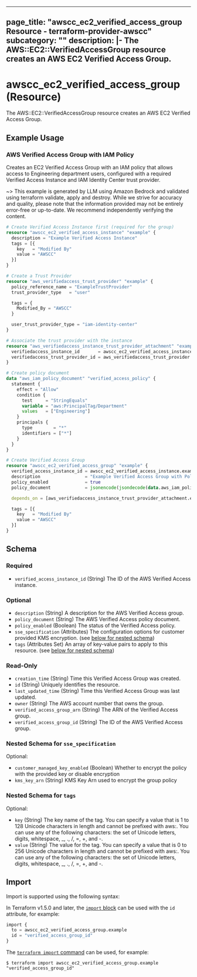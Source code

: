 
---
page_title: "awscc_ec2_verified_access_group Resource - terraform-provider-awscc"
subcategory: ""
description: |-
  The AWS::EC2::VerifiedAccessGroup resource creates an AWS EC2 Verified Access Group.
---

# awscc_ec2_verified_access_group (Resource)

The AWS::EC2::VerifiedAccessGroup resource creates an AWS EC2 Verified Access Group.

## Example Usage

### AWS Verified Access Group with IAM Policy

Creates an EC2 Verified Access Group with an IAM policy that allows access to Engineering department users, configured with a required Verified Access Instance and IAM Identity Center trust provider.

~> This example is generated by LLM using Amazon Bedrock and validated using terraform validate, apply and destroy. While we strive for accuracy and quality, please note that the information provided may not be entirely error-free or up-to-date. We recommend independently verifying the content.

```terraform
# Create Verified Access Instance first (required for the group)
resource "awscc_ec2_verified_access_instance" "example" {
  description = "Example Verified Access Instance"
  tags = [{
    key   = "Modified By"
    value = "AWSCC"
  }]
}

# Create a Trust Provider
resource "aws_verifiedaccess_trust_provider" "example" {
  policy_reference_name = "ExampleTrustProvider"
  trust_provider_type   = "user"

  tags = {
    Modified_By = "AWSCC"
  }

  user_trust_provider_type = "iam-identity-center"
}

# Associate the trust provider with the instance
resource "aws_verifiedaccess_instance_trust_provider_attachment" "example" {
  verifiedaccess_instance_id       = awscc_ec2_verified_access_instance.example.verified_access_instance_id
  verifiedaccess_trust_provider_id = aws_verifiedaccess_trust_provider.example.id
}

# Create policy document
data "aws_iam_policy_document" "verified_access_policy" {
  statement {
    effect = "Allow"
    condition {
      test     = "StringEquals"
      variable = "aws:PrincipalTag/Department"
      values   = ["Engineering"]
    }
    principals {
      type        = "*"
      identifiers = ["*"]
    }
  }
}

# Create Verified Access Group
resource "awscc_ec2_verified_access_group" "example" {
  verified_access_instance_id = awscc_ec2_verified_access_instance.example.verified_access_instance_id
  description                 = "Example Verified Access Group with Policy"
  policy_enabled              = true
  policy_document             = jsonencode(jsondecode(data.aws_iam_policy_document.verified_access_policy.json))

  depends_on = [aws_verifiedaccess_instance_trust_provider_attachment.example]

  tags = [{
    key   = "Modified By"
    value = "AWSCC"
  }]
}
```

<!-- schema generated by tfplugindocs -->
## Schema

### Required

- `verified_access_instance_id` (String) The ID of the AWS Verified Access instance.

### Optional

- `description` (String) A description for the AWS Verified Access group.
- `policy_document` (String) The AWS Verified Access policy document.
- `policy_enabled` (Boolean) The status of the Verified Access policy.
- `sse_specification` (Attributes) The configuration options for customer provided KMS encryption. (see [below for nested schema](#nestedatt--sse_specification))
- `tags` (Attributes Set) An array of key-value pairs to apply to this resource. (see [below for nested schema](#nestedatt--tags))

### Read-Only

- `creation_time` (String) Time this Verified Access Group was created.
- `id` (String) Uniquely identifies the resource.
- `last_updated_time` (String) Time this Verified Access Group was last updated.
- `owner` (String) The AWS account number that owns the group.
- `verified_access_group_arn` (String) The ARN of the Verified Access group.
- `verified_access_group_id` (String) The ID of the AWS Verified Access group.

<a id="nestedatt--sse_specification"></a>
### Nested Schema for `sse_specification`

Optional:

- `customer_managed_key_enabled` (Boolean) Whether to encrypt the policy with the provided key or disable encryption
- `kms_key_arn` (String) KMS Key Arn used to encrypt the group policy


<a id="nestedatt--tags"></a>
### Nested Schema for `tags`

Optional:

- `key` (String) The key name of the tag. You can specify a value that is 1 to 128 Unicode characters in length and cannot be prefixed with aws:. You can use any of the following characters: the set of Unicode letters, digits, whitespace, _, ., /, =, +, and -.
- `value` (String) The value for the tag. You can specify a value that is 0 to 256 Unicode characters in length and cannot be prefixed with aws:. You can use any of the following characters: the set of Unicode letters, digits, whitespace, _, ., /, =, +, and -.

## Import

Import is supported using the following syntax:

In Terraform v1.5.0 and later, the [`import` block](https://developer.hashicorp.com/terraform/language/import) can be used with the `id` attribute, for example:

```terraform
import {
  to = awscc_ec2_verified_access_group.example
  id = "verified_access_group_id"
}
```

The [`terraform import` command](https://developer.hashicorp.com/terraform/cli/commands/import) can be used, for example:

```shell
$ terraform import awscc_ec2_verified_access_group.example "verified_access_group_id"
```
